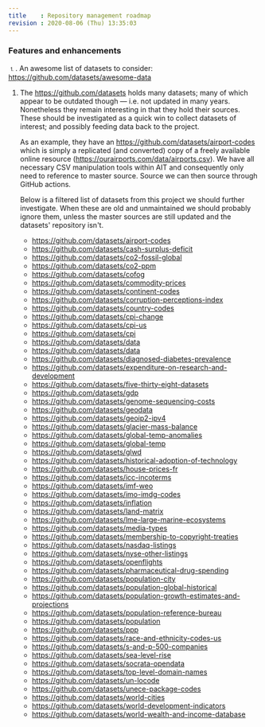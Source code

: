 ```yaml
---
title    : Repository management roadmap
revision : 2020-08-06 (Thu) 13:35:03
---
```


### Features and enhancements

⒈.  An awesome list of datasets to consider: <https://github.com/datasets/awesome-data>

1.  The <https://github.com/datasets> holds many datasets; many of which appear to be outdated though — i.e. not updated in many
    years. Nonetheless they remain interesting in that they hold their sources. These should be investigated as a quick win to
    collect datasets of interest; and possibly feeding data back to the project.

    As an example, they have an <https://github.com/datasets/airport-codes> which is simply a replicated (and converted) copy of
    a freely available online resource (<https://ourairports.com/data/airports.csv>). We have all necessary CSV manipulation
    tools within AIT and consequently only need to reference to master source. Source we can then source through GitHub actions.

    Below is a filtered list of datasets from this project we should further investigate. When these are old and unmaintained we
    should probably ignore them, unless the master sources are still updated and the datasets' repository isn't.

      - <https://github.com/datasets/airport-codes>
      - <https://github.com/datasets/cash-surplus-deficit>
      - <https://github.com/datasets/co2-fossil-global>
      - <https://github.com/datasets/co2-ppm>
      - <https://github.com/datasets/cofog>
      - <https://github.com/datasets/commodity-prices>
      - <https://github.com/datasets/continent-codes>
      - <https://github.com/datasets/corruption-perceptions-index>
      - <https://github.com/datasets/country-codes>
      - <https://github.com/datasets/cpi-change>
      - <https://github.com/datasets/cpi-us>
      - <https://github.com/datasets/cpi>
      - <https://github.com/datasets/data>
      - <https://github.com/datasets/data>
      - <https://github.com/datasets/diagnosed-diabetes-prevalence>
      - <https://github.com/datasets/expenditure-on-research-and-development>
      - <https://github.com/datasets/five-thirty-eight-datasets>
      - <https://github.com/datasets/gdp>
      - <https://github.com/datasets/genome-sequencing-costs>
      - <https://github.com/datasets/geodata>
      - <https://github.com/datasets/geoip2-ipv4>
      - <https://github.com/datasets/glacier-mass-balance>
      - <https://github.com/datasets/global-temp-anomalies>
      - <https://github.com/datasets/global-temp>
      - <https://github.com/datasets/glwd>
      - <https://github.com/datasets/historical-adoption-of-technology>
      - <https://github.com/datasets/house-prices-fr>
      - <https://github.com/datasets/icc-incoterms>
      - <https://github.com/datasets/imf-weo>
      - <https://github.com/datasets/imo-imdg-codes>
      - <https://github.com/datasets/inflation>
      - <https://github.com/datasets/land-matrix>
      - <https://github.com/datasets/lme-large-marine-ecosystems>
      - <https://github.com/datasets/media-types>
      - <https://github.com/datasets/membership-to-copyright-treaties>
      - <https://github.com/datasets/nasdaq-listings>
      - <https://github.com/datasets/nyse-other-listings>
      - <https://github.com/datasets/openflights>
      - <https://github.com/datasets/pharmaceutical-drug-spending>
      - <https://github.com/datasets/population-city>
      - <https://github.com/datasets/population-global-historical>
      - <https://github.com/datasets/population-growth-estimates-and-projections>
      - <https://github.com/datasets/population-reference-bureau>
      - <https://github.com/datasets/population>
      - <https://github.com/datasets/ppp>
      - <https://github.com/datasets/race-and-ethnicity-codes-us>
      - <https://github.com/datasets/s-and-p-500-companies>
      - <https://github.com/datasets/sea-level-rise>
      - <https://github.com/datasets/socrata-opendata>
      - <https://github.com/datasets/top-level-domain-names>
      - <https://github.com/datasets/un-locode>
      - <https://github.com/datasets/unece-package-codes>
      - <https://github.com/datasets/world-cities>
      - <https://github.com/datasets/world-development-indicators>
      - <https://github.com/datasets/world-wealth-and-income-database>

<!-- vim: set digraph et nospell syn=md :-->
